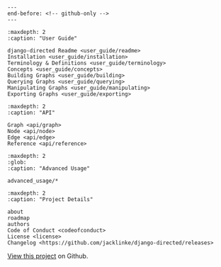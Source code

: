 ```{include} ../README.md
---
end-before: <!-- github-only -->
---
```

[license]: license
[contributor guide]: contributing
[command-line reference]: usage

```{toctree}
:maxdepth: 2
:caption: "User Guide"

django-directed Readme <user_guide/readme>
Installation <user_guide/installation>
Terminology & Definitions <user_guide/terminology>
Concepts <user_guide/concepts>
Building Graphs <user_guide/building>
Querying Graphs <user_guide/querying>
Manipulating Graphs <user_guide/manipulating>
Exporting Graphs <user_guide/exporting>
```

```{toctree}
:maxdepth: 2
:caption: "API"

Graph <api/graph>
Node <api/node>
Edge <api/edge>
Reference <api/reference>
```

```{toctree}
:maxdepth: 2
:glob:
:caption: "Advanced Usage"

advanced_usage/*
```

```{toctree}
:maxdepth: 2
:caption: "Project Details"

about
roadmap
authors
Code of Conduct <codeofconduct>
License <license>
Changelog <https://github.com/jacklinke/django-directed/releases>
```

[View this project](https://github.com/jacklinke/django-directed) on Github.
